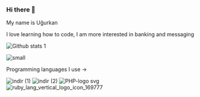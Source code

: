 ### Hi there 👋
My name is Uğurkan

I love learning how to code, I am more interested in banking and messaging 

![Github stats 1](https://github-readme-stats.vercel.app/api?username=weddr&show_icons=true&theme=gradient)

![small](https://github.com/weddr/weddr/assets/85494297/1e044c39-6766-42cc-a34a-f6ea0e4af799)


Programming languages I use -> 

![indir (1)](https://user-images.githubusercontent.com/85494297/235372697-e17ecd80-eb3e-4027-b49d-7bcb15e9c9db.png) ![indir (2)](https://user-images.githubusercontent.com/85494297/235372723-c1406602-9546-4de0-875b-61233610a273.png) ![PHP-logo svg](https://user-images.githubusercontent.com/85494297/235373265-61ca12b0-9807-4f78-8622-014a3b5d6795.png)
![ruby_lang_vertical_logo_icon_169777](https://github.com/weddr/weddr/assets/85494297/5c8f5513-3764-4b3a-a66a-9dba0efaf617)
